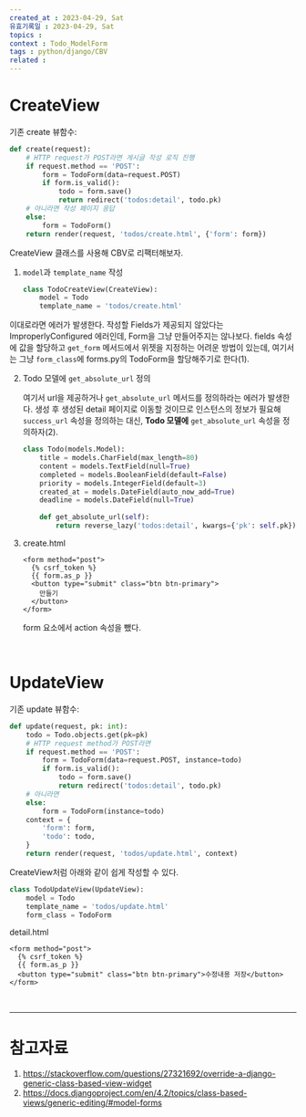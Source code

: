 ```yaml
---
created_at : 2023-04-29, Sat
유효기록일 : 2023-04-29, Sat
topics : 
context : Todo_ModelForm
tags : python/django/CBV
related : 
---
```

# CreateView
기존 create 뷰함수:
```python
def create(request):
    # HTTP request가 POST라면 게시글 작성 로직 진행
    if request.method == 'POST':
        form = TodoForm(data=request.POST)
        if form.is_valid():
            todo = form.save()
            return redirect('todos:detail', todo.pk)
    # 아니라면 작성 페이지 응답
    else:
        form = TodoForm()
    return render(request, 'todos/create.html', {'form': form})
```

CreateView 클래스를 사용해 CBV로 리팩터해보자.

1. `model`과 `template_name` 작성
	```python
	class TodoCreateView(CreateView):
	    model = Todo
	    template_name = 'todos/create.html'
	```
이대로라면 에러가 발생한다. 작성할 Fields가 제공되지 않았다는 ImproperlyConfigured 에러인데, Form을 그냥 만들어주지는 않나보다. fields 속성에 값을 할당하고 `get_form` 메서드에서 위젯을 지정하는 어려운 방법이 있는데, 여기서는 그냥 `form_class`에 forms.py의 TodoForm을 할당해주기로 한다(1).

2. Todo 모델에 `get_absolute_url` 정의

	여기서 url을 제공하거나 `get_absolute_url` 메서드를 정의하라는 에러가 발생한다. 생성 후 생성된 detail 페이지로 이동할 것이므로 인스턴스의 정보가 필요해 `success_url` 속성을 정의하는 대신, **Todo 모델에** `get_absolute_url` 속성을 정의하자(2).
	```python
	class Todo(models.Model):
	    title = models.CharField(max_length=80)
	    content = models.TextField(null=True)
	    completed = models.BooleanField(default=False)
	    priority = models.IntegerField(default=3)
	    created_at = models.DateField(auto_now_add=True)
	    deadline = models.DateField(null=True)
	    
	    def get_absolute_url(self):
	        return reverse_lazy('todos:detail', kwargs={'pk': self.pk})
	```

3. create.html
	```django
	<form method="post">
	  {% csrf_token %}
	  {{ form.as_p }}
	  <button type="submit" class="btn btn-primary">
	    만들기
	  </button>
	</form>
	```
	form 요소에서 action 속성을 뺐다.

<br>

# UpdateView

기존 update 뷰함수:
```python
def update(request, pk: int):
    todo = Todo.objects.get(pk=pk)
    # HTTP request method가 POST라면
    if request.method == 'POST':
        form = TodoForm(data=request.POST, instance=todo)
        if form.is_valid():
            todo = form.save()
            return redirect('todos:detail', todo.pk)
    # 아니라면
    else:
        form = TodoForm(instance=todo)
    context = {
        'form': form,
        'todo': todo,
    }
    return render(request, 'todos/update.html', context)
```

CreateView처럼 아래와 같이 쉽게 작성할 수 있다.
```python
class TodoUpdateView(UpdateView):
    model = Todo
    template_name = 'todos/update.html'
    form_class = TodoForm
```

detail.html
```django
<form method="post">
  {% csrf_token %}
  {{ form.as_p }}
  <button type="submit" class="btn btn-primary">수정내용 저장</button>
</form>
```

<br>

---
# 참고자료
1. https://stackoverflow.com/questions/27321692/override-a-django-generic-class-based-view-widget
2. https://docs.djangoproject.com/en/4.2/topics/class-based-views/generic-editing/#model-forms

[^1]: